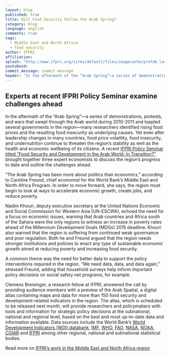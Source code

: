 ```yaml
---
layout: blog
published: true
title: Will Food Security Follow the Arab Spring?
category: blog
language: english
comments: true
tags: 
  - Middle East and North Africa
  - food security
author: IFPRI
affiliation: 
splash: "http://www.ifpri.org/sites/default/files/imagecache/prefab_large/arabfs_small.jpg"
youtubeid: 
commit_message: commit message
header: "In the aftermath of the “Arab Spring”—a series of demonstrations, protests, and wars that swept through the Arab world during 2010-2011 and toppled several governments in the region—many researchers identified rising food prices and the resulting food insecurity as underlying causes. "
---
```

## Experts at recent IFPRI Policy Seminar examine challenges ahead

In the aftermath of the “Arab Spring”—a series of demonstrations, protests, and wars that swept through the Arab world during 2010-2011 and toppled several governments in the region—many researchers identified rising food prices and the resulting food insecurity as underlying causes. Yet even after leadership changes in many countries, food price volatility, food insecurity, and undernutriton continue to threaten the region’s stability as well as the health and economic wellbeing of its citizens. A recent [IFPRI Policy Seminar titled “Food Security and Development in the Arab World: In Transition?”](http://www.ifpri.org/event/food-security-and-development-arab-world) brought together three expert economists to discuss the region’s progress to date and outline the challenges ahead.
<!-- more -->
“The Arab Spring has been more about politics than economics,” according to Caroline Freund, chief economist for the World Bank’s Middle East and North Africa Program. In order to move forward, she says, the region must begin to look at ways to accelerate economic growth, create jobs, and reduce poverty.

Nadim Khouri, deputy executive secretary at the United Nations Economic and Social Commission for Western Asia (UN-ESCWA), echoed the need for a focus on economic issues, warning that Arab countries and Africa south of the Sahara were the only regions to witness an increase in poverty rates ahead of the Millennium Development Goals (MDGs) 2015 deadline. Khouri also warned that the region is suffering from continued weak governance and poor regulation. Both he and Freund argued that the region needs stronger institutions and policies to enact any type of sustainable economic growth aimed at reducing poverty and increasing food security.

A common theme was the need for better data to support the policy interventions required in the region. “We need data, data, and data again,” stressed Freund, adding that household surveys help inform important policy decisions on social safety net programs, for example.

Clemens Breisinger, a research fellow at IFPRI, answered the call by providing audience members with a preview of the Arab Spatial, a digital atlas containing maps and data for more than 150 food security and development-related indicators in the region. The atlas, which is scheduled to be released next month, will provide researchers and policymakers with tools and information for strategic policy decisions at the subnational, national and regional level, based on the best and most up-to-date data and information available. Data sources include the World Bank’s [World Development Indicators (WDI) databank](http://data.worldbank.org/data-catalog/world-development-indicators), [IMF](http://www.imf.org/external/data.htm), [WHO](http://www.who.int/hiv/data/en/), [FAO](http://faostat.fao.org/), [NASA](http://data.nasa.gov/), [NOAA](http://www.ncdc.noaa.gov/), [CGIAR](http://www.cgiar.org/) and [IFPRI](http://www.cgiar.org/) among other regional, national and subnational statistical bodies.

Read more on [IFPRI’s work in the Middle East and North Africa region](http://www.ifpri.org/book-6959/ourwork/researcharea/middle-east-and-north-africa)